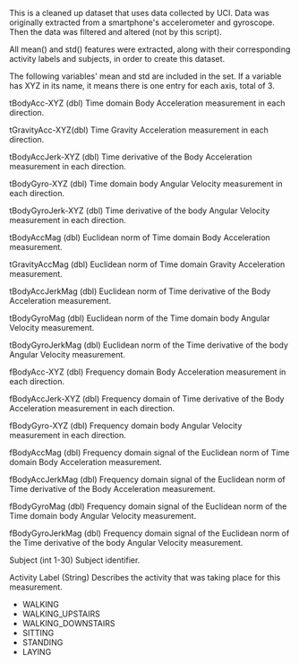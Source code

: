 This is a cleaned up dataset that uses data collected by UCI.
Data was originally extracted from a smartphone's accelerometer and gyroscope. Then the data was filtered and altered (not by this script).

All mean() and std() features were extracted, along with their corresponding activity labels and subjects, in order to create this dataset.

The following variables' mean and std are included in the set.
If a variable has XYZ in its name, it means there is one entry for each axis, total of 3.

tBodyAcc-XYZ (dbl)
Time domain Body Acceleration measurement in each direction.

tGravityAcc-XYZ(dbl)
Time Gravity Acceleration measurement in each direction.

tBodyAccJerk-XYZ (dbl)
Time derivative of the Body Acceleration measurement in each direction.

tBodyGyro-XYZ (dbl)
Time domain body Angular Velocity measurement in each direction.

tBodyGyroJerk-XYZ (dbl)
Time derivative of the body Angular Velocity measurement in each direction.

tBodyAccMag (dbl)
Euclidean norm of Time domain Body Acceleration measurement.

tGravityAccMag (dbl)
Euclidean norm of Time domain Gravity Acceleration measurement.

tBodyAccJerkMag (dbl)
Euclidean norm of Time derivative of the Body Acceleration measurement.

tBodyGyroMag (dbl)
Euclidean norm of the Time domain body Angular Velocity measurement.

tBodyGyroJerkMag (dbl)
Euclidean norm of the Time derivative of the body Angular Velocity measurement.

fBodyAcc-XYZ (dbl)
Frequency domain Body Acceleration measurement in each direction.

fBodyAccJerk-XYZ (dbl)
Frequency domain of Time derivative of the Body Acceleration measurement in each direction.

fBodyGyro-XYZ (dbl)
Frequency domain body Angular Velocity measurement in each direction.

fBodyAccMag (dbl)
Frequency domain signal of the Euclidean norm of Time domain Body Acceleration measurement.


fBodyAccJerkMag (dbl)
Frequency domain signal of the Euclidean norm of Time derivative of the Body Acceleration measurement.

fBodyGyroMag (dbl)
Frequency domain signal of the Euclidean norm of the Time domain body Angular Velocity measurement.

fBodyGyroJerkMag (dbl)
Frequency domain signal of the Euclidean norm of the Time derivative of the body Angular Velocity measurement.

Subject (int 1-30)
Subject identifier.

Activity Label (String)
Describes the activity that was taking place for this measurement.
- WALKING
- WALKING_UPSTAIRS
- WALKING_DOWNSTAIRS
- SITTING
- STANDING
- LAYING
